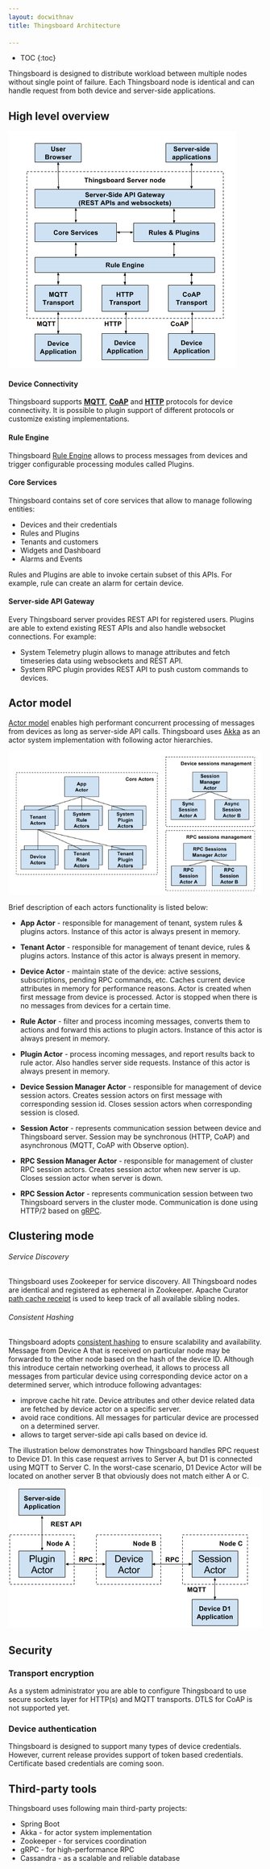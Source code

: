```yaml
---
layout: docwithnav
title: Thingsboard Architecture

---
```


* TOC
{:toc}

Thingsboard is designed to distribute workload between multiple nodes without single point of failure.
Each Thingsboard node is identical and can handle request from both device and server-side applications. 
 
## High level overview

 ![image](/images/reference/architecture-in-brief.png)

#### Device Connectivity

Thingsboard supports [**MQTT**](/docs/reference/mqtt-api/), [**CoAP**](/docs/reference/coap-api/) and [**HTTP**](/docs/reference/http-api/) protocols for device connectivity. 
It is possible to plugin support of different protocols or customize existing implementations.

#### Rule Engine

Thingsboard [Rule Engine](/docs/user-guide/rule-engine/) allows to process messages from devices and trigger configurable processing modules called Plugins.

#### Core Services

Thingsboard contains set of core services that allow to manage following entities:

 * Devices and their credentials
 * Rules and Plugins
 * Tenants and customers
 * Widgets and Dashboard
 * Alarms and Events
 
Rules and Plugins are able to invoke certain subset of this APIs. For example, rule can create an alarm for certain device.

#### Server-side API Gateway

Every Thingsboard server provides REST API for registered users. 
Plugins are able to extend existing REST APIs and also handle websocket connections. 
For example:
 - System Telemetry plugin allows to manage attributes and fetch timeseries data using websockets and REST API.
 - System RPC plugin provides REST API to push custom commands to devices.

## Actor model

[Actor model](https://en.wikipedia.org/wiki/Actor_model) enables high performant concurrent processing of messages from devices as long as server-side API calls.
Thingsboard uses [Akka](http://akka.io/) as an actor system implementation with following actor hierarchies.

 ![image](/images/reference/actor-system-hierarchies.png)

Brief description of each actors functionality is listed below:

 * **App Actor** - responsible for management of tenant, system rules & plugins actors. 
 Instance of this actor is always present in memory.
 * **Tenant Actor** - responsible for management of tenant device, rules & plugins actors. 
 Instance of this actor is always present in memory.
 * **Device Actor** - maintain state of the device: active sessions, subscriptions, pending RPC commands, etc. 
 Caches current device attributes in memory for performance reasons.
 Actor is created when first message from device is processed. Actor is stopped when there is no messages from devices for a certain time.
 * **Rule Actor** - filter and process incoming messages, converts them to actions and forward this actions to plugin actors. 
 Instance of this actor is always present in memory.
 * **Plugin Actor** - process incoming messages, and report results back to rule actor. Also handles server side requests. 
 Instance of this actor is always present in memory.
 
 * **Device Session Manager Actor** - responsible for management of device session actors. 
 Creates session actors on first message with corresponding session id. Closes session actors when corresponding session is closed. 
 * **Session Actor** - represents communication session between device and Thingsboard server. 
 Session may be synchronous (HTTP, CoAP) and asynchronous (MQTT, CoAP with Observe option).
 
 * **RPC Session Manager Actor** - responsible for management of cluster RPC session actors.
 Creates session actor when new server is up. Closes session actor when server is down.
 * **RPC Session Actor** - represents communication session between two Thingsboard servers in the cluster mode.
 Communication is done using HTTP/2 based on [gRPC](http://www.grpc.io/). 

## Clustering mode

###### Service Discovery

Thingsboard uses Zookeeper for service discovery. 
All Thingsboard nodes are identical and registered as ephemeral in Zookeeper. Apache Curator [path cache receipt](http://curator.apache.org/curator-recipes/path-cache.html) is used to keep track of all available sibling nodes.  

###### Consistent Hashing

Thingsboard adopts [consistent hashing](https://dzone.com/articles/simple-magic-consistent) to ensure scalability and availability.
Message from Device A that is received on particular node may be forwarded to the other node based on the hash of the device ID.
Although this introduce certain networking overhead, 
it allows to process all messages from particular device using corresponding device actor on a determined server, which introduce following advantages:

 * improve cache hit rate. Device attributes and other device related data are fetched by device actor on a specific server.
 * avoid race conditions. All messages for particular device are processed on a determined server.
 * allows to target server-side api calls based on device id.
   
The illustration below demonstrates how Thingsboard handles RPC request to Device D1. 
In this case request arrives to Server A, but D1 is connected using MQTT to Server C. 
In the worst-case scenario, D1 Device Actor will be located on another server B that obviously does not match either A or C.

 ![image](/images/reference/cluster-mode-rpc-request.png)

## Security

### Transport encryption

As a system administrator you are able to configure Thingsboard to use secure sockets layer for HTTP(s) and MQTT transports.
DTLS for CoAP is not supported yet.

### Device authentication

Thingsboard is designed to support many types of device credentials. 
However, current release provides support of token based credentials.
Certificate based credentials are coming soon.

## Third-party tools

Thingsboard uses following main third-party projects:
 
 * Spring Boot
 * Akka - for actor system implementation
 * Zookeeper - for services coordination 
 * gRPC - for high-performance RPC 
 * Cassandra - as a scalable and reliable database

